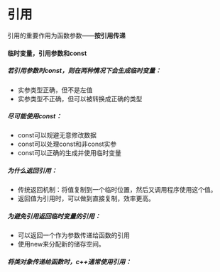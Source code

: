 # 引用

引用的重要作用为函数参数——**按引用传递**



#### 临时变量，引用参数和const

##### 若引用参数时const，则在两种情况下会生成临时变量：

* 实参类型正确，但不是左值
* 实参类型不正确，但可以被转换成正确的类型



##### 尽可能使用const：

* const可以规避无意修改数据
* const可以处理const和非const实参
* const可以正确的生成并使用临时变量



##### 为什么返回引用：

* 传统返回机制：将值复制到一个临时位置，然后又调用程序使用这个值。
* 返回值为引用时，可以做到直接复制，效率更高。



##### 为避免引用返回临时变量的引用：

* 可以返回一个作为参数传递给函数的引用
* 使用new来分配新的储存空间。



##### 将类对象传递给函数时，c++通常使用引用：

